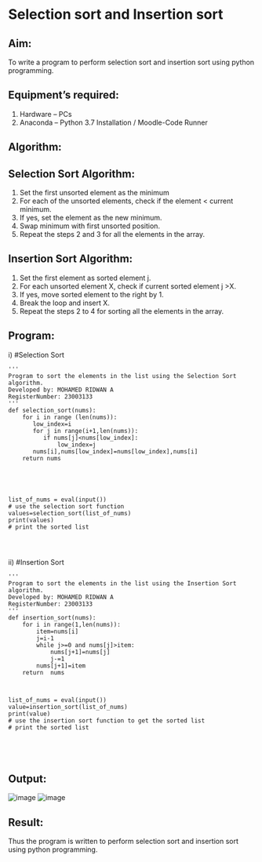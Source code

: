 # Selection sort and Insertion sort
## Aim:
To write a program to perform selection sort and insertion sort using python programming.
## Equipment’s required:
1.	Hardware – PCs
2.	Anaconda – Python 3.7 Installation / Moodle-Code Runner
## Algorithm:
## Selection Sort Algorithm:
1.	Set the first unsorted element as the minimum
2.	For each of the unsorted elements, check if the element < current minimum.
3.	If yes, set the element as the new minimum.
4.	Swap minimum with first unsorted position.
5.	Repeat the steps 2 and 3 for all the elements in the array.
## Insertion Sort Algorithm:
1.	Set the first element as sorted element j.
2.	For each unsorted element X, check if current sorted element j >X.
3.	If yes, move sorted element to the right by 1.
4.	Break the loop and insert X.
5.	Repeat the steps 2 to 4 for sorting all the elements in the array.
## Program:
i)	#Selection Sort
```
''' 
Program to sort the elements in the list using the Selection Sort algorithm.
Developed by: MOHAMED RIDWAN A
RegisterNumber: 23003133
'''
def selection_sort(nums):
    for i in range (len(nums)):
       low_index=i
       for j in range(i+1,len(nums)):
          if nums[j]<nums[low_index]:
              low_index=j
       nums[i],nums[low_index]=nums[low_index],nums[i]
    return nums


    
    
    
list_of_nums = eval(input())
# use the selection sort function
values=selection_sort(list_of_nums)
print(values)
# print the sorted list




```
ii)	#Insertion Sort
```
''' 
Program to sort the elements in the list using the Insertion Sort algorithm.
Developed by: MOHAMED RIDWAN A
RegisterNumber: 23003133
'''
def insertion_sort(nums):
    for i in range(1,len(nums)):
        item=nums[i]
        j=i-1
        while j>=0 and nums[j]>item:
            nums[j+1]=nums[j]
            j-=1
        nums[j+1]=item
    return  nums

       
    
list_of_nums = eval(input())
value=insertion_sort(list_of_nums)
print(value)
# use the insertion sort function to get the sorted list
# print the sorted list





```

## Output:
![image](https://github.com/MOHAMEDRIDWAN/Sorting-Algorithm/assets/146993368/ab713eed-ab89-4e55-a7f1-a5739a47a0ec)
![image](https://github.com/MOHAMEDRIDWAN/Sorting-Algorithm/assets/146993368/beb850e9-e2ea-40e8-89c1-061fb7ce6811)


## Result:
Thus the program is written to perform selection sort and insertion sort using python programming.
